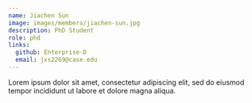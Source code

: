```yaml
---
name: Jiachen Sun
image: images/members/jiachen-sun.jpg
description: PhD Student
role: phd
links:
  github: Enterprise-D
  email: jxs2269@case.edu
---
```


Lorem ipsum dolor sit amet, consectetur adipiscing elit, sed do eiusmod tempor incididunt ut labore et dolore magna aliqua.
